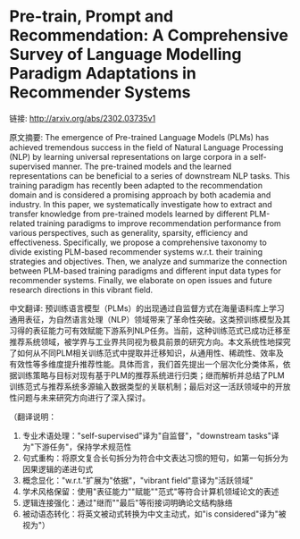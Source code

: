 # Pre-train, Prompt and Recommendation: A Comprehensive Survey of Language Modelling Paradigm Adaptations in Recommender Systems

链接: http://arxiv.org/abs/2302.03735v1

原文摘要:
The emergence of Pre-trained Language Models (PLMs) has achieved tremendous
success in the field of Natural Language Processing (NLP) by learning universal
representations on large corpora in a self-supervised manner. The pre-trained
models and the learned representations can be beneficial to a series of
downstream NLP tasks. This training paradigm has recently been adapted to the
recommendation domain and is considered a promising approach by both academia
and industry. In this paper, we systematically investigate how to extract and
transfer knowledge from pre-trained models learned by different PLM-related
training paradigms to improve recommendation performance from various
perspectives, such as generality, sparsity, efficiency and effectiveness.
Specifically, we propose a comprehensive taxonomy to divide existing PLM-based
recommender systems w.r.t. their training strategies and objectives. Then, we
analyze and summarize the connection between PLM-based training paradigms and
different input data types for recommender systems. Finally, we elaborate on
open issues and future research directions in this vibrant field.

中文翻译:
预训练语言模型（PLMs）的出现通过自监督方式在海量语料库上学习通用表征，为自然语言处理（NLP）领域带来了革命性突破。这类预训练模型及其习得的表征能力可有效赋能下游系列NLP任务。当前，这种训练范式已成功迁移至推荐系统领域，被学界与工业界共同视为极具前景的研究方向。本文系统性地探究了如何从不同PLM相关训练范式中提取并迁移知识，从通用性、稀疏性、效率及有效性等多维度提升推荐性能。具体而言，我们首先提出一个层次化分类体系，依据训练策略与目标对现有基于PLM的推荐系统进行归类；继而解析并总结了PLM训练范式与推荐系统多源输入数据类型的关联机制；最后对这一活跃领域中的开放性问题与未来研究方向进行了深入探讨。

（翻译说明：
1. 专业术语处理："self-supervised"译为"自监督"，"downstream tasks"译为"下游任务"，保持学术规范性
2. 句式重构：将原文复合长句拆分为符合中文表达习惯的短句，如第一句拆分为因果逻辑的递进句式
3. 概念显化："w.r.t."扩展为"依据"，"vibrant field"意译为"活跃领域"
4. 学术风格保留：使用"表征能力""赋能""范式"等符合计算机领域论文的表述
5. 逻辑连接强化：通过"继而""最后"等衔接词明确论文结构脉络
6. 被动语态转化：将英文被动式转换为中文主动式，如"is considered"译为"被视为"）
